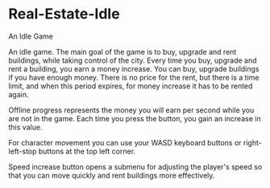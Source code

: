 # Real-Estate-Idle
An Idle Game

An idle game. The main goal of the game is to buy, upgrade and rent buildings, while taking control of the city. Every time you buy, upgrade and rent a building, 
you earn a money increase. You can buy, upgrade buildings if you have enough money. 
There is no price for the rent, but there is a time limit, and when this period expires, for money increase it has to be rented again. 

Offline progress represents the money you will earn per second while you are not in the game. Each time you press the button, you gain an increase in this value. 

For character movement you can use your WASD keyboard buttons or right-left-stop buttons at the top left corner.  

Speed increase button opens a submenu for adjusting the player's speed so that you can move quickly and rent buildings more effectively.
